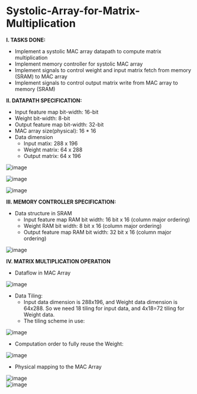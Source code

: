 # Systolic-Array-for-Matrix-Multiplication

**I. TASKS DONE:**
- Implement a systolic MAC array datapath to compute matrix multiplication
- Implement memory controller for systolic MAC array
- Implement signals to control weight and input matrix fetch from memory (SRAM) to MAC array
- Implement signals to control output matrix write from MAC array to memory (SRAM)



**II. DATAPATH SPECIFICATION:**
- Input feature map bit-width: 16-bit
- Weight bit-width: 8-bit
- Output feature map bit-width: 32-bit
- MAC array size(physical): 16 * 16
- Data dimension
  + Input matix: 288 x 196
  + Weight matrix: 64 x 288
  + Output matrix: 64 x 196

![image](https://github.com/Valen1402/Systolic-Array-for-Matrix-Multiplication/assets/82108029/8d85ab4c-31f8-4f01-9a16-3b1486ee5995)

![image](https://github.com/Valen1402/Systolic-Array-for-Matrix-Multiplication/assets/82108029/de3ec0dc-d950-4a0a-8bce-56055f82a046)

![image](https://github.com/Valen1402/Systolic-Array-for-Matrix-Multiplication/assets/82108029/bb4738ea-1135-4209-afcc-845975d287fc)



**III. MEMORY CONTROLLER SPECIFICATION:**
- Data structure in SRAM
  + Input feature map RAM bit width: 16 bit x 16 (column major ordering)
  + Weight RAM bit width: 8 bit x 16 (column major ordering)
  + Output feature map RAM bit width: 32 bit x 16 (column major ordering)
 
![image](https://github.com/Valen1402/Systolic-Array-for-Matrix-Multiplication/assets/82108029/f3cddbf8-820f-4a61-9cd9-607b1dc73608)



**IV. MATRIX MULTIPLICATION OPERATION**
- Dataflow in MAC Array

![image](https://github.com/Valen1402/Systolic-Array-for-Matrix-Multiplication/assets/82108029/3855e82f-53da-470f-8335-26980710fe59)

- Data Tiling:
  + Input data dimension is 288x196, and Weight data dimension is 64x288.
    So we need 18 tiling for input data, and 4x18=72 tiling for Weight data.
  + The tiling scheme in use:

![image](https://github.com/Valen1402/Systolic-Array-for-Matrix-Multiplication/assets/82108029/4079417f-5eb9-4490-9177-e41bb1af30bd)

  + Computation order to fully reuse the Weight:
    
![image](https://github.com/Valen1402/Systolic-Array-for-Matrix-Multiplication/assets/82108029/e1ebb266-610a-4ce6-bc8c-c2a6decabec5)

  + Physical mapping to the MAC Array

![image](https://github.com/Valen1402/Systolic-Array-for-Matrix-Multiplication/assets/82108029/fad76780-3dcf-4d48-9737-de5dabda1e88)    
![image](https://github.com/Valen1402/Systolic-Array-for-Matrix-Multiplication/assets/82108029/62e62e5f-0573-44c2-a59e-25a9f2063fca)
